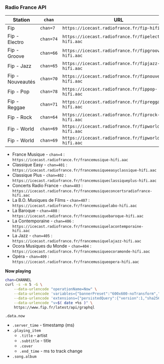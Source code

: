### Radio France API 

| Station          | `chan`    | URL                                                     |
|------------------|-----------|---------------------------------------------------------|
| Fip              | `chan=7`  | `https://icecast.radiofrance.fr/fip-hifi.aac`           |
| Fip - Electro    | `chan=74` | `https://icecast.radiofrance.fr/fipelectro-hifi.aac`    |
| Fip - Groove     | `chan=66` | `https://icecast.radiofrance.fr/fipgroove-hifi.aac`     |
| Fip - Jazz       | `chan=65` | `https://icecast.radiofrance.fr/fipjazz-hifi.aac`       |
| Fip - Nouveautés | `chan=70` | `https://icecast.radiofrance.fr/fipnouveautes-hifi.aac` |
| Fip - Pop        | `chan=78` | `https://icecast.radiofrance.fr/fippop-hifi.aac`        |
| Fip - Reggae     | `chan=71` | `https://icecast.radiofrance.fr/fipreggae-hifi.aac`     |
| Fip - Rock       | `chan=64` | `https://icecast.radiofrance.fr/fiprock-hifi.aac`       |
| Fip - World      | `chan=69` | `https://icecast.radiofrance.fr/fipworld-hifi.aac`      |
| Fip - World      | `chan=69` | `https://icecast.radiofrance.fr/fipworld-hifi.aac`      |

- France Musique            - `chan=4`   : `https://icecast.radiofrance.fr/francemusique-hifi.aac`
- Classique Easy            - `chan=401` : `https://icecast.radiofrance.fr/francemusiqueeasyclassique-hifi.aac`
- Classique Plus            - `chan=402`  : `https://icecast.radiofrance.fr/francemusiqueclassiqueplus-hifi.aac`
- Concerts Radio France     - `chan=403`  : `https://icecast.radiofrance.fr/francemusiqueconcertsradiofrance-hifi.aac`
- La B.O. Musiques de Films - `chan=407`  : `https://icecast.radiofrance.fr/francemusiquelabo-hifi.aac`
- La Baroque                - `chan=408`  : `https://icecast.radiofrance.fr/francemusiquebaroque-hifi.aac`
- La Contemporaine          - `chan=406`  : `https://icecast.radiofrance.fr/francemusiquelacontemporaine-hifi.aac`
- La Jazz                   - `chan=405`  : `https://icecast.radiofrance.fr/francemusiquelajazz-hifi.aac`
- Ocora Musiques du Monde   - `chan=404`  : `https://icecast.radiofrance.fr/francemusiqueocoramonde-hifi.aac`
- Opéra                     - `chan=409`  : `https://icecast.radiofrance.fr/francemusiqueopera-hifi.aac`

**Now playing**
```sh
chan=CHANNEL
curl -s -m 5 -G \
	--data-urlencode "operationName=Now" \
	--data-urlencode 'variables={"bannerPreset":"600x600-noTransform","stationId":'$chan',"previousTrackLimit":1}' \
	--data-urlencode 'extensions={"persistedQuery":{"version":1,"sha256Hash":"8a931c7d177ff69709a79f4c213bd2403f0c11836c560bc22da55628d8100df8"}}' \
	--data-urlencode "v=$( date +%s )" \
	https://www.fip.fr/latest/api/graphql
```
`.data.now`
- `.server_time` - timestamp (ms)
- `.playing_item`
	- `.title` - artist
	- `.subtitle` - title
	- `.cover`
	- `.end_time` - ms to track change
- `.song.album`
